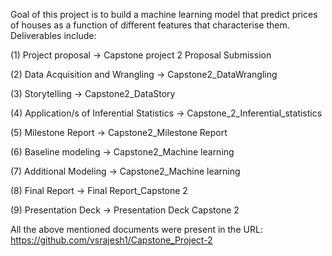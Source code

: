 Goal of this project is to build a machine learning model that predict prices of houses as a function of different features that characterise them.
Deliverables include:

(1) Project proposal -> Capstone project 2 Proposal Submission

(2) Data Acquisition and Wrangling -> Capstone2_DataWrangling 

(3) Storytelling -> Capstone2_DataStory 

(4) Application/s of Inferential Statistics -> Capstone_2_Inferential_statistics 

(5) Milestone Report -> Capstone2_Milestone Report

(6) Baseline modeling -> Capstone2_Machine learning 

(7) Additional Modeling -> Capstone2_Machine learning 

(8) Final Report -> Final Report_Capstone 2

(9) Presentation Deck -> Presentation Deck Capstone 2


All the above mentioned documents were present in the URL: https://github.com/vsrajesh1/Capstone_Project-2

